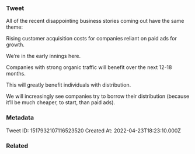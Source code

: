 ### Tweet
All of the recent disappointing business stories coming out have the same theme: 

Rising customer acquisition costs for companies reliant on paid ads for growth. 

We’re in the early innings here.

Companies with strong organic traffic will benefit over the next 12-18 months.

This will greatly benefit individuals with distribution. 

We will increasingly see companies try to borrow their distribution (because it’ll be much cheaper, to start, than paid ads).

### Metadata
Tweet ID: 1517932107116523520
Created At: 2022-04-23T18:23:10.000Z

### Related

